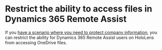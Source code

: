 
# Restrict the ability to access files in Dynamics 365 Remote Assist

If you [have a scenario where you need to protect company information](restricted-mode-overview.md), you can restrict the ability for Dynamics 365 Remote Assist users on HoloLens from accessing OneDrive files. 

